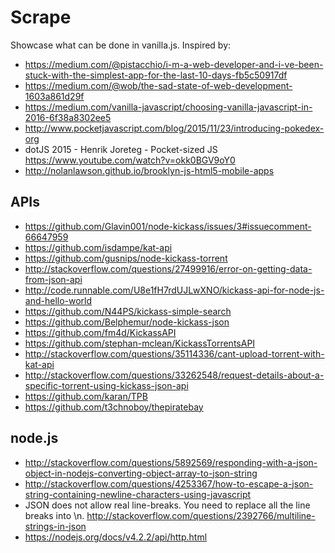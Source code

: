 # Scrape

Showcase what can be done in vanilla.js. Inspired by:
- https://medium.com/@pistacchio/i-m-a-web-developer-and-i-ve-been-stuck-with-the-simplest-app-for-the-last-10-days-fb5c50917df
- https://medium.com/@wob/the-sad-state-of-web-development-1603a861d29f
- https://medium.com/vanilla-javascript/choosing-vanilla-javascript-in-2016-6f38a8302ee5
- http://www.pocketjavascript.com/blog/2015/11/23/introducing-pokedex-org
- dotJS 2015 - Henrik Joreteg - Pocket-sized JS https://www.youtube.com/watch?v=okk0BGV9oY0
- http://nolanlawson.github.io/brooklyn-js-html5-mobile-apps

## APIs

- https://github.com/Glavin001/node-kickass/issues/3#issuecomment-66647959
- https://github.com/isdampe/kat-api
- https://github.com/gusnips/node-kickass-torrent
- http://stackoverflow.com/questions/27499916/error-on-getting-data-from-json-api
- http://code.runnable.com/U8e1fH7rdUJLwXNO/kickass-api-for-node-js-and-hello-world
- https://github.com/N44PS/kickass-simple-search
- https://github.com/Belphemur/node-kickass-json
- https://github.com/fm4d/KickassAPI
- https://github.com/stephan-mclean/KickassTorrentsAPI
- http://stackoverflow.com/questions/35114336/cant-upload-torrent-with-kat-api
- http://stackoverflow.com/questions/33262548/request-details-about-a-specific-torrent-using-kickass-json-api
- https://github.com/karan/TPB
- https://github.com/t3chnoboy/thepiratebay

## node.js

- http://stackoverflow.com/questions/5892569/responding-with-a-json-object-in-nodejs-converting-object-array-to-json-string
- http://stackoverflow.com/questions/4253367/how-to-escape-a-json-string-containing-newline-characters-using-javascript
- JSON does not allow real line-breaks. You need to replace all the line breaks into \n. http://stackoverflow.com/questions/2392766/multiline-strings-in-json
- https://nodejs.org/docs/v4.2.2/api/http.html
